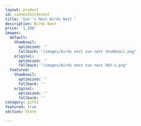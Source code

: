 ```yaml
---
layout: product
id: sunnestbirdsnest
title: 'Sun''s Nest Birds Nest '
description: Birds Nest
price: '1,200'
images:
  default:
    thumbnail:
      optimized: ''
      fallback: "/images/birds nest sun nest thumbnail.png"
    original:
      optimized: ''
      fallback: "/images/birds nest sun nest 993-1.png"
  featured:
    thumbnail:
      optimized: ''
      fallback: ''
    original:
      optimized: ''
      fallback: ''
category: gifts
featured: true
section: Store

---
```

